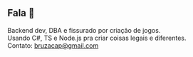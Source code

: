 ## Fala 👋  
Backend dev, DBA e fissurado por criação de jogos.  
Usando C#, TS e Node.js pra criar coisas legais e diferentes.  
Contato: bruzacap@gmail.com
